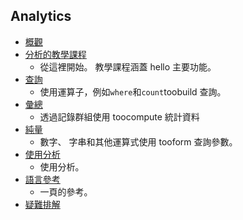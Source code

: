
## <a name="analytics"></a>Analytics
* [概觀](../articles/application-insights/app-insights-analytics.md)
* [分析的教學課程](../articles/application-insights/app-insights-analytics-tour.md)
  * 從這裡開始。 教學課程涵蓋 hello 主要功能。
* [查詢](../articles/application-insights/app-insights-analytics-reference.md)
  * 使用運算子，例如`where`和`count`toobuild 查詢。
* [彙總](../articles/application-insights/app-insights-analytics-reference.md)
  * 透過記錄群組使用 toocompute 統計資料
* [純量](../articles/application-insights/app-insights-analytics-reference.md)
  * 數字、 字串和其他運算式使用 tooform 查詢參數。
* [使用分析](../articles/application-insights/app-insights-analytics-using.md)
  * 使用分析。
* [語言參考](../articles/application-insights/app-insights-analytics-reference.md)
  * 一頁的參考。
* [疑難排解](../articles/application-insights/app-insights-analytics-troubleshooting.md)

